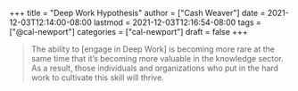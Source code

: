 +++
title = "Deep Work Hypothesis"
author = ["Cash Weaver"]
date = 2021-12-03T12:14:00-08:00
lastmod = 2021-12-03T12:16:54-08:00
tags = ["@cal-newport"]
categories = ["cal-newport"]
draft = false
+++

> The ability to [engage in Deep Work] is becoming more rare at the same time that it’s becoming more valuable in the knowledge sector. As a result, those individuals and organizations who put in the hard work to cultivate this skill will thrive.
